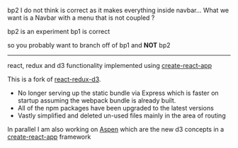 

bp2 I do not think is correct as it makes everything inside navbar...
What we want is a Navbar with a menu that is not coupled ?

bp2 is an experiment
bp1 is correct

so you probably want to branch off of bp1 and **NOT** bp2

---

react, redux and d3 functionality implemented using
[create-react-app](https://github.com/facebookincubator/create-react-app)

This is a fork of [react-redux-d3](https://github.com/lucmerceron/React-Redux-D3).

* No longer serving up the static bundle via Express which is faster
on startup assuming the webpack bundle is already built.
* All of the npm packages have been upgraded to the latest versions
* Vastly simplified and deleted un-used files mainly in the area of routing

In parallel I am also working on
[Aspen]() which are the new d3 concepts in a
[create-react-app](https://github.com/facebookincubator/create-react-app) framework
